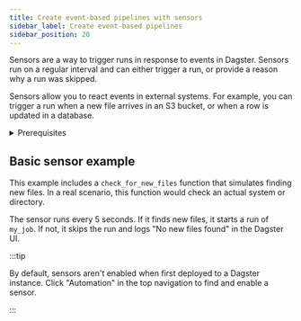 ```yaml
---
title: Create event-based pipelines with sensors
sidebar_label: Create event-based pipelines
sidebar_position: 20
---
```


Sensors are a way to trigger runs in response to events in Dagster. Sensors
run on a regular interval and can either trigger a run, or provide a reason why a run was skipped.

Sensors allow you to react events in external systems. For example, you can trigger a run when a new file arrives in an S3 bucket, or when a row is updated in a database.

<details>
<summary>Prerequisites</summary>

- Familiarity with [Assets](/concepts/assets)
- Familiarity with [Ops and Jobs](/concepts/ops-and-jobs)
</details>

## Basic sensor example

This example includes a `check_for_new_files` function that simulates finding new files. In a real scenario, this function would check an actual system or directory.

The sensor runs every 5 seconds. If it finds new files, it starts a run of `my_job`. If not, it skips the run and logs "No new files found" in the Dagster UI.


<CodeExample filePath="guides/automation/simple-sensor-example.py" language="python" title="Simple Sensor Example" />

:::tip

By default, sensors aren't enabled when first deployed to a Dagster instance.
Click "Automation" in the top navigation to find and enable a sensor.

:::
